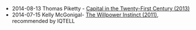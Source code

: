 - 2014-08-13 Thomas Piketty - [Capital in the Twenty-First Century (2013)](http://amzn.com/067443000X)
- 2014-07-15 Kelly McGonigal- [The Willpower Instinct (2011)](http://amzn.com/1583334386), recommended by IQTELL
